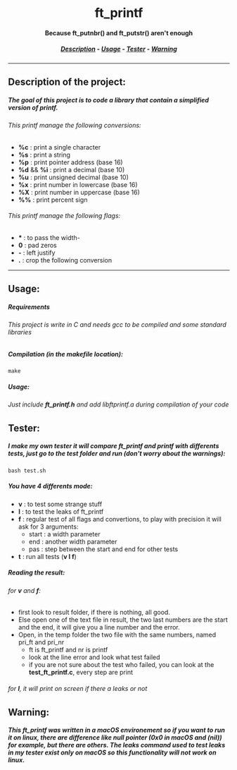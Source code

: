<h1 align="center"> ft_printf </h1>
<h4 align="center"> Because ft_putnbr() and ft_putstr() aren't enough </h4>

<h5 align="center">
  <a href="#description_id">Description</a> - 
  <a href="#usage_id">Usage</a> - 
  <a href="#tester_id">Tester</a> - 
  <a href="#warning_id">Warning</a>
</h5>


---

<h2 id="description_id"> Description of the project: </h2>

##### The goal of this project is to code a library that contain a simplified version of printf.
###### This printf manage the following conversions:
-  **%c** : print a single character
-  **%s** : print a string
-  **%p** : print pointer address (base 16)
-  **%d** && **%i** : print a decimal (base 10)
-  **%u** : print unsigned decimal (base 10)
-  **%x** : print number in lowercase (base 16)
-  **%X** : print number in uppercase (base 16)
-  **%%** : print percent sign

###### This printf manage the following flags:
-  **\*** : to pass the width-
-  **0** : pad zeros
-  **\-** : left justify
-  **.** :  crop the following conversion

---

<h2 id="usage_id"> Usage: </h2>

##### Requirements
###### This project is write in C and needs gcc  to be compiled and some standard libraries

##### Compilation (in the makefile location):
```shell
make
```
##### Usage:
###### Just include **ft_printf.h** and add libftprintf.a during compilation of your code

<h2 id="tester_id"> Tester: </h2>

##### I make my own tester it will compare ft_printf and printf with differents tests, just go to the test folder and run (don't worry about the warnings):
```shell
bash test.sh
```
##### You have 4 differents mode:
-  **v** : to test some strange stuff
-  **l** : to test the leaks of ft_printf
-  **f** : regular test of all flags and convertions, to play with precision it will ask for 3 arguments:
  	- start : a width parameter
  	- end : another width parameter
  	- pas : step between the start and end for other tests
-  **t** : run all tests (**v l f**)

##### Reading the result:
###### for **v** and **f**:
-  first look to result folder, if there is nothing, all good.
-  Else open one of the text file in result, the two last numbers are the start and the end, it will give you a line number and the error.
-  Open, in the temp folder the two file with the same numbers, named pri_ft and pri_nr
  	- ft is ft_printf and nr is printf
	- look at the line error and look what test failed
	- if you are not sure about the test who failed, you can look at the **test_ft_printf.c**, every step are print

###### for **l**, it will print on screen if there a leaks or not



<h2 id="warning_id"> Warning: </h2>

##### This ft_printf was written in a macOS environement so if you want to run it on linux, there are difference like null pointer (0x0 in macOS and (nil)) for example, but there are others. The leaks command used to test leaks in my tester exist only on macOS so this functionality will not work on linux.
